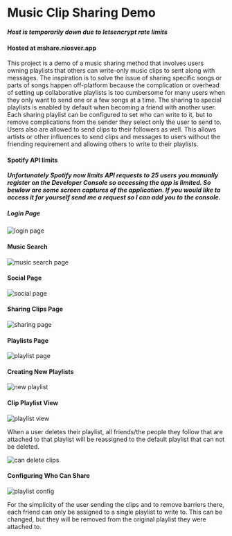 # Music Clip Sharing Demo

**_Host is temporarily down due to letsencrypt rate limits_**

#### Hosted at mshare.niosver.app


This project is a demo of a music sharing method that involves users owning playlists that others can write-only music clips to sent along with messages. The inspiration is to solve the issue of sharing specific songs or parts of songs happen off-platform because the complication or overhead of setting up collaborative playlists is too cumbersome for many users when they only want to send one or a few songs at a time. The sharing to special playlists is enabled by default when becoming a friend with another user. Each sharing playlist can be configured to set who can write to it, but to remove complications from the sender they select only the user to send to. Users also are allowed to send clips to their followers as well. This allows artists or other influences to send clips and messages to users without the friending requirement and allowing others to write to their playlists.

#### Spotify API limits

**_Unfortunately Spotify now limits API requests to 25 users you manually register on the Developer Console so accessing the app is limited. So bewlow are some screen captures of the application. If you would like to access it for yourself send me a request so I can add you to the console._**

##### Login Page

![login page](https://i.imgur.com/RGgKBPj.png)

#### Music Search

![music search page](https://i.imgur.com/KHHJKMC.jpeg)

#### Social Page
![social page](https://i.imgur.com/RqW2m7o.png)

#### Sharing Clips Page
![sharing page](https://i.imgur.com/ONaiVnJ.png)

#### Playlists Page
![playlist page](https://i.imgur.com/N5ASWQF.png)

#### Creating New Playlists
![new playlist](https://i.imgur.com/YUim6a0.png)

#### Clip Playlist View
![playlist view](https://i.imgur.com/7YfZCtz.png)

When a user deletes their playlist, all friends/the people they follow that are attached to that playlist will be reassigned to the default playlist that can not be deleted. 

![can delete clips](https://i.imgur.com/vbd1fvS.png)

#### Configuring Who Can Share
![playlist config](https://i.imgur.com/8NsisgL.png)

For the simplicity of the user sending the clips and to remove barriers there, each friend can only be assigned to a single playlist to write to. This can be changed, but they will be removed from the original playlist they were attached to.
